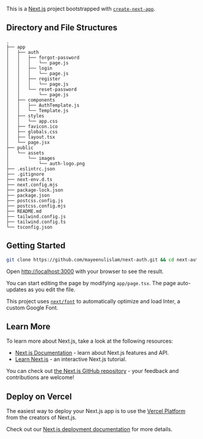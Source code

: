 This is a [Next.js](https://nextjs.org/) project bootstrapped with [`create-next-app`](https://github.com/vercel/next.js/tree/canary/packages/create-next-app).

## Directory and File Structures

```
.
├── app
│   ├── auth
│   │   ├── forgot-password
│   │   │   └── page.js
│   │   ├── login
│   │   │   └── page.js
│   │   ├── register
│   │   │   └── page.js
│   │   └── reset-password
│   │       └── page.js
│   ├── components
│   │   ├── AuthTemplate.js
│   │   └── Template.js
│   ├── styles
│   │   └── app.css
│   ├── favicon.ico
│   ├── globals.css
│   ├── layout.tsx
│   └── page.jsx
├── public
│   └── assets
│       └── images
│           └── auth-logo.png
├── .eslintrc.json
├── .gitignore
├── next-env.d.ts
├── next.config.mjs
├── package-lock.json
├── package.json
├── postcss.config.js
├── postcss.config.mjs
├── README.md
├── tailwind.config.js
├── tailwind.config.ts
└── tsconfig.json
```

## Getting Started

```bash
git clone https://github.com/mayeenulislam/next-auth.git && cd next-auth && npm install && npm run dev
```

Open [http://localhost:3000](http://localhost:3000) with your browser to see the result.

You can start editing the page by modifying `app/page.tsx`. The page auto-updates as you edit the file.

This project uses [`next/font`](https://nextjs.org/docs/basic-features/font-optimization) to automatically optimize and load Inter, a custom Google Font.

## Learn More

To learn more about Next.js, take a look at the following resources:

- [Next.js Documentation](https://nextjs.org/docs) - learn about Next.js features and API.
- [Learn Next.js](https://nextjs.org/learn) - an interactive Next.js tutorial.

You can check out [the Next.js GitHub repository](https://github.com/vercel/next.js/) - your feedback and contributions are welcome!

## Deploy on Vercel

The easiest way to deploy your Next.js app is to use the [Vercel Platform](https://vercel.com/new?utm_medium=default-template&filter=next.js&utm_source=create-next-app&utm_campaign=create-next-app-readme) from the creators of Next.js.

Check out our [Next.js deployment documentation](https://nextjs.org/docs/deployment) for more details.
